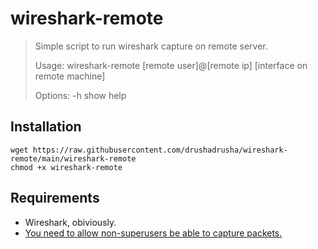 # wireshark-remote
>Simple script to run wireshark capture on remote server.
>
>Usage:
>  wireshark-remote [remote user]@[remote ip] [interface on remote machine]
>
>Options:
>  -h   show help

## Installation
    wget https://raw.githubusercontent.com/drushadrusha/wireshark-remote/main/wireshark-remote
	chmod +x wireshark-remote

## Requirements
- Wireshark, obiviously.
- [You need to allow non-superusers be able to capture packets.](https://askubuntu.com/questions/748941/im-not-able-to-use-wireshark-couldnt-run-usr-bin-dumpcap-in-child-process)
